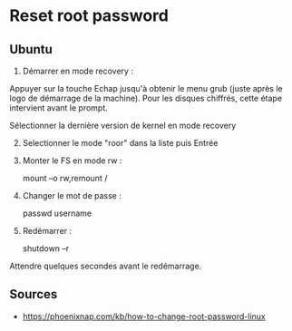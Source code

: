 # Reset root password

## Ubuntu

1. Démarrer en mode recovery :

Appuyer sur la touche Echap jusqu'à obtenir le menu grub (juste après le logo de démarrage de la machine).
Pour les disques chiffrés, cette étape intervient avant le prompt.

Sélectionner la dernière version de kernel en mode recovery

2. Selectionner le mode "roor" dans la liste puis Entrée

3. Monter le FS en mode rw :

    mount –o rw,remount /

4. Changer le mot de passe :

    passwd username

5. Redémarrer :

    shutdown –r

Attendre quelques secondes avant le redémarrage.

## Sources

- https://phoenixnap.com/kb/how-to-change-root-password-linux
